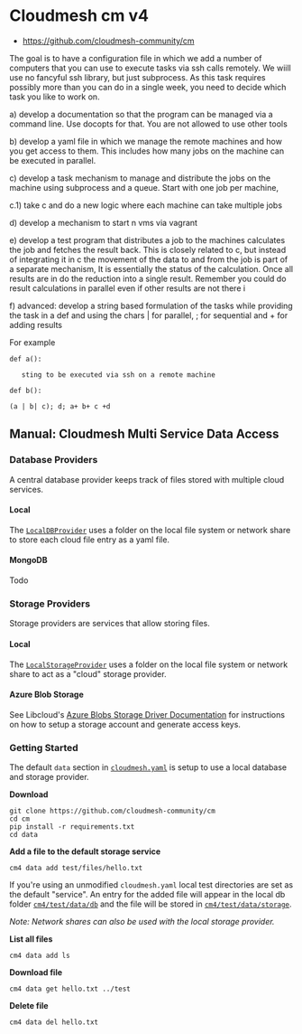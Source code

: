 # Cloudmesh cm v4


* <https://github.com/cloudmesh-community/cm>

The goal is to have a configuration file in which we add a number of
computers that you can use to execute tasks via ssh calls remotely. We
wiill use no fancyful ssh library, but just subprocess. As this task
requires possibly more than you can do in a single week, you need to
decide which task you like to work on.

a) develop a documentation so that the program can be managed via a
command line. Use docopts for that. You are not allowed to use other
tools

b) develop a yaml file in which we manage the remote machines and how
you get access to them. This includes how many jobs on the machine can
be executed in parallel.

c) develop a task mechanism to manage and distribute the jobs on the
machine using subprocess and a queue. Start with one job per machine,

c.1) take c and do a new logic where each machine can take multiple
jobs

d) develop a mechanism to start n vms via vagrant 
 
e) develop a test program that distributes a job to the machines
calculates the job and fetches the result back. This is closely
related to c, but instead of integrating it in c the movement of the
data to and from the job is part of a separate mechanism, It is
essentially the status of the calculation. Once all results are in do
the reduction into a single result. Remember you could do result
calculations in parallel even if other results are not there i

f) advanced: develop a string based formulation of the tasks while
providing the task in a def and using the chars | for parallel, ; for
sequential and + for adding results

For example

```
def a():

   sting to be executed via ssh on a remote machine

def b():

(a | b| c); d; a+ b+ c +d
```


## Manual: Cloudmesh Multi Service Data Access

### Database Providers

A central database provider keeps track of files stored with multiple cloud services.

#### Local

The [`LocalDBProvider`](cloudmesh/data/api/db/LocalDBProvider.py) uses a folder
on the local file system or network share to store each cloud file
entry as a yaml file.


#### MongoDB

Todo


### Storage Providers

Storage providers are services that allow storing files.

#### Local

The [`LocalStorageProvider`](cloudmesh/data/api/storage/LocalStorageProvider.py)
uses a folder on the local file system or network share to act as a
"cloud" storage provider.

#### Azure Blob Storage

See Libcloud's
[Azure Blobs Storage Driver Documentation](https://libcloud.readthedocs.io/en/latest/storage/drivers/azure_blobs.html)
for instructions on how to setup a storage account and generate access
keys.

### Getting Started

The default `data` section in [`cloudmesh.yaml`](cloudmesh/management/configuration/cloudmesh.yaml) is setup to use a local database and storage provider. 

**Download**

```
git clone https://github.com/cloudmesh-community/cm
cd cm
pip install -r requirements.txt
cd data
```

**Add a file to the default storage service**

```
cm4 data add test/files/hello.txt
```

If you're using an unmodified `cloudmesh.yaml` local test directories
are set as the default "service".  An entry for the added file will
appear in the local db folder [`cm4/test/data/db`](cm4/test/data/db)
and the file will be stored in
[`cm4/test/data/storage`](cm4/test/data/storage).

*Note: Network shares can also be used with the local storage provider.*

**List all files**

```
cm4 data add ls
```

**Download file**

```
cm4 data get hello.txt ../test
```

**Delete file**

```
cm4 data del hello.txt
```
